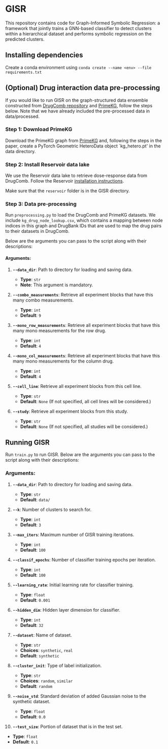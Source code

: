 # GISR
This repository contains code for Graph-Informed Symbolic Regression: a framework that jointly trains a GNN-based classifier to detect clusters within a hierarchical dataset and performs symbolic regression on the predicted clusters. 

## Installing dependencies

Create a conda environment using `conda create --name <env> --file requirements.txt`

## (Optional) Drug interaction data pre-processing

If you would like to run GISR on the graph-structured data ensemble constructed from [DrugComb repository](https://drugcomb.fimm.fi) and [PrimeKG](https://zitniklab.hms.harvard.edu/projects/PrimeKG/), follow the steps below. Note that we have already included the pre-processed data in data/processed.

### Step 1: Download PrimeKG

Download the PrimeKG graph from [PrimeKG](https://zitniklab.hms.harvard.edu/projects/PrimeKG/) and, following the steps in the paper, create a PyTorch Geometric HeteroData object `kg_hetero.pt' in the data directory.

### Step 2: Install Reservoir data lake

We use the Reservoir data lake to retrieve dose-response data from DrugComb. Follow the Reservoir [installation instructions](https://github.com/RECOVERcoalition/Reservoir/tree/main).

Make sure that the `reservoir` folder is in the GISR directory.

### Step 3: Data pre-processing

Run `preprocessing.py` to load the DrugComb and PrimeKG datasets. We include `kg_drug_node_lookup.csv`, which contains a mapping between node indices in this graph and DrugBank IDs that are used to map the drug pairs to their datasets in DrugComb.

Below are the arguments you can pass to the script along with their descriptions:

#### Arguments:

1. **`--data_dir`**: Path to directory for loading and saving data. 
   - **Type**: `str`
   - **Note**: This argument is mandatory. 

2. **`--combo_measurements`**: Retrieve all experiment blocks that have this many combo measurements.
   - **Type**: `int`
   - **Default**: `9`

3. **`--mono_row_measurements`**: Retrieve all experiment blocks that have this many mono measurements for the row drug.
   - **Type**: `int`
   - **Default**: `4`

4. **`--mono_col_measurements`**: Retrieve all experiment blocks that have this many mono measurements for the column drug.
   - **Type**: `int`
   - **Default**: `4`

5. **`--cell_line`**: Retrieve all experiment blocks from this cell line.
   - **Type**: `str`
   - **Default**: `None` (If not specified, all cell lines will be considered.)

6. **`--study`**: Retrieve all experiment blocks from this study.
   - **Type**: `str`
   - **Default**: `None` (If not specified, all studies will be considered.)


## Running GISR

Run `train.py` to run GISR. Below are the arguments you can pass to the script along with their descriptions:

### Arguments:

1. **`--data_dir`**: Path to directory for loading and saving data. 
   - **Type**: `str`
   - **Default**: `data/`

2. **`--k`**: Number of clusters to search for.
   - **Type**: `int`
   - **Default**: `3`

3. **`--max_iters`**: Maximum number of GISR training iterations.
   - **Type**: `int`
   - **Default**: `100`

4. **`--classif_epochs`**: Number of classifier training epochs per iteration.
   - **Type**: `int`
   - **Default**: `100`

5. **`--learning_rate`**: Initial learning rate for classifier training.
   - **Type**: `float`
   - **Default**: `0.001`

6. **`--hidden_dim`**: Hidden layer dimension for classifier.
   - **Type**: `int`
   - **Default**: `32`

7. **`--dataset`**: Name of dataset.
   - **Type**: `str`
   - **Choices**: `synthetic`, `real`
   - **Default**: `synthetic`

8. **`--cluster_init`**: Type of label initialization.
   - **Type**: `str`
   - **Choices**: `random`, `similar`
   - **Default**: `random`

9. **`--noise_std`**: Standard deviation of added Gaussian noise to the synthetic dataset.
   - **Type**: `float`
   - **Default**: `0.0`

10. **`--test_size`**: Portion of dataset that is in the test set.
   - **Type**: `float`
   - **Default**: `0.1`
